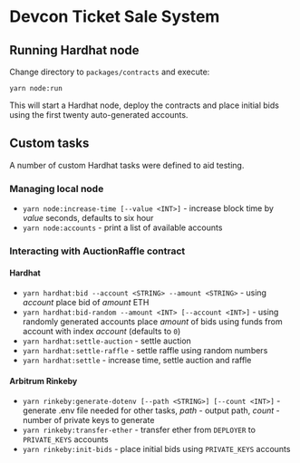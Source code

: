 # Devcon Ticket Sale System

## Running Hardhat node
Change directory to `packages/contracts` and execute:
```shell
yarn node:run
```
This will start a Hardhat node, deploy the contracts and place initial bids using the first twenty auto-generated accounts.

## Custom tasks
A number of custom Hardhat tasks were defined to aid testing.

### Managing local node
- `yarn node:increase-time [--value <INT>]` - increase block time by *value* seconds, defaults to six hour
- `yarn node:accounts` - print a list of available accounts

### Interacting with AuctionRaffle contract

#### Hardhat
- `yarn hardhat:bid --account <STRING> --amount <STRING>` - using *account* place bid of *amount* ETH
- `yarn hardhat:bid-random --amount <INT> [--account <INT>]` - using randomly generated accounts place *amount* of bids using funds from account with index *account* (defaults to `0`)
- `yarn hardhat:settle-auction` - settle auction
- `yarn hardhat:settle-raffle` - settle raffle using random numbers
- `yarn hardhat:settle` - increase time, settle auction and raffle

#### Arbitrum Rinkeby
- `yarn rinkeby:generate-dotenv [--path <STRING>] [--count <INT>]` - generate .env file needed for other tasks, *path* - output path, *count* - number of private keys to generate
- `yarn rinkeby:transfer-ether` - transfer ether from `DEPLOYER` to `PRIVATE_KEYS` accounts
- `yarn rinkeby:init-bids` - place initial bids using `PRIVATE_KEYS` accounts
